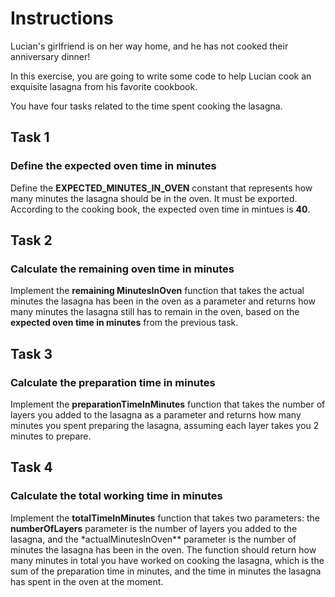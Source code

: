 # Instructions

Lucian's girlfriend is on her way home, and he has not cooked their anniversary dinner!

In this exercise, you are going to write some code to help Lucian cook an exquisite lasagna from his favorite cookbook.

You have four tasks related to the time spent cooking the lasagna.

## Task 1

### Define the expected oven time in minutes

Define the **EXPECTED_MINUTES_IN_OVEN** constant that represents how many minutes the lasagna should be in the oven. It must be exported. According to the cooking book, the expected oven time in mintues is **40**.

## Task 2

### Calculate the remaining oven time in minutes

Implement the **remaining MinutesInOven** function that takes the actual minutes the lasagna has been in the oven as a parameter and returns how many minutes the lasagna still has to remain in the oven, based on the **expected oven time in minutes** from the previous task.

## Task 3

### Calculate the preparation time in minutes

Implement the **preparationTimeInMinutes** function that takes the number of layers you added to the lasagna as a parameter and returns how many minutes you spent preparing the lasagna, assuming each layer takes you 2 minutes to prepare.

## Task 4

### Calculate the total working time in minutes

Implement the **totalTimeInMinutes** function that takes two parameters: the **numberOfLayers** parameter is the number of layers you added to the lasagna, and the \*actualMinutesInOven\*\* parameter is the number of minutes the lasagna has been in the oven. The function should return how many minutes in total you have worked on cooking the lasagna, which is the sum of the preparation time in minutes, and the time in minutes the lasagna has spent in the oven at the moment.
